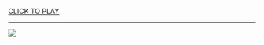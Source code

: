 
<a href="https://premium76.site?title=year_snake_game&ref=12M">CLICK TO PLAY</a></h3>
<hr>

<a href="https://premium76.site?title=year_snake_game&ref=12M"><img src="https://clearcache.store/games.png"></a>


